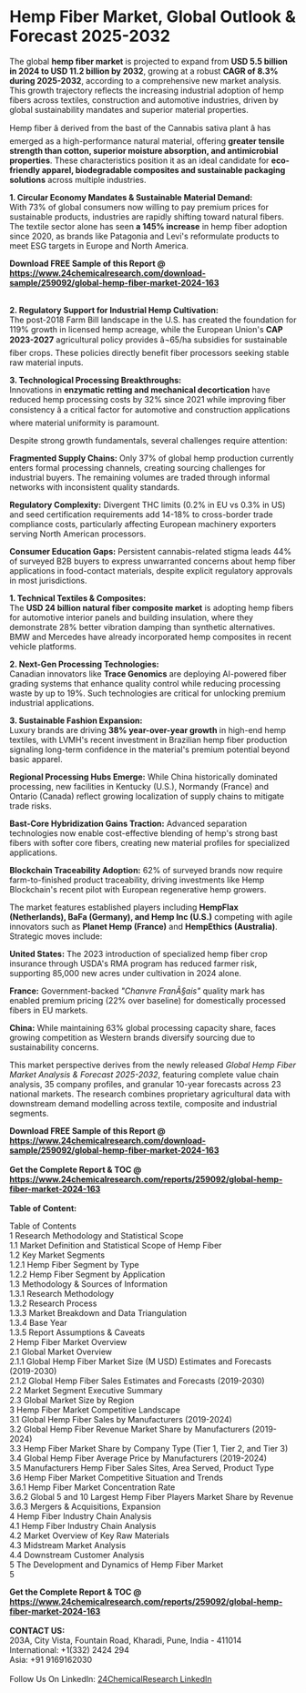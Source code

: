 <h1>Hemp Fiber Market, Global Outlook &amp; Forecast 2025-2032</h1><p>The global <strong>hemp fiber market</strong> is projected to expand from <strong>USD 5.5 billion in 2024 to USD 11.2 billion by 2032</strong>, growing at a robust <strong>CAGR of 8.3% during 2025-2032</strong>, according to a comprehensive new market analysis. This growth trajectory reflects the increasing industrial adoption of hemp fibers across textiles, construction and automotive industries, driven by global sustainability mandates and superior material properties.</p><p>Hemp fiber â derived from the bast of the Cannabis sativa plant â has emerged as a high-performance natural material, offering <strong>greater tensile strength than cotton, superior moisture absorption, and antimicrobial properties</strong>. These characteristics position it as an ideal candidate for <strong>eco-friendly apparel, biodegradable composites and sustainable packaging solutions</strong> across multiple industries.</p><p><strong>1. Circular Economy Mandates &amp; Sustainable Material Demand:</strong><br>
With 73% of global consumers now willing to pay premium prices for sustainable products, industries are rapidly shifting toward natural fibers. The textile sector alone has seen <strong>a 145% increase</strong> in hemp fiber adoption since 2020, as brands like Patagonia and Levi's reformulate products to meet ESG targets in Europe and North America.</p><div><b>Download FREE Sample of this Report @ 
            <a href="https://www.24chemicalresearch.com/download-sample/259092/global-hemp-fiber-market-2024-163">
            https://www.24chemicalresearch.com/download-sample/259092/global-hemp-fiber-market-2024-163</a></b></div><br><p><strong>2. Regulatory Support for Industrial Hemp Cultivation:</strong><br>
The post-2018 Farm Bill landscape in the U.S. has created the foundation for 119% growth in licensed hemp acreage, while the European Union's <strong>CAP 2023-2027</strong> agricultural policy provides â¬65/ha subsidies for sustainable fiber crops. These policies directly benefit fiber processors seeking stable raw material inputs.</p><p><strong>3. Technological Processing Breakthroughs:</strong><br>
Innovations in <strong>enzymatic retting and mechanical decortication</strong> have reduced hemp processing costs by 32% since 2021 while improving fiber consistency â a critical factor for automotive and construction applications where material uniformity is paramount.</p><p>Despite strong growth fundamentals, several challenges require attention:</p><p><strong>Fragmented Supply Chains:</strong> Only 37% of global hemp production currently enters formal processing channels, creating sourcing challenges for industrial buyers. The remaining volumes are traded through informal networks with inconsistent quality standards.</p><p><strong>Regulatory Complexity:</strong> Divergent THC limits (0.2% in EU vs 0.3% in US) and seed certification requirements add 14-18% to cross-border trade compliance costs, particularly affecting European machinery exporters serving North American processors.</p><p><strong>Consumer Education Gaps:</strong> Persistent cannabis-related stigma leads 44% of surveyed B2B buyers to express unwarranted concerns about hemp fiber applications in food-contact materials, despite explicit regulatory approvals in most jurisdictions.</p><p><strong>1. Technical Textiles &amp; Composites:</strong><br>
The <strong>USD 24 billion natural fiber composite market</strong> is adopting hemp fibers for automotive interior panels and building insulation, where they demonstrate 28% better vibration damping than synthetic alternatives. BMW and Mercedes have already incorporated hemp composites in recent vehicle platforms.</p><p><strong>2. Next-Gen Processing Technologies:</strong><br>
Canadian innovators like <strong>Trace Genomics</strong> are deploying AI-powered fiber grading systems that enhance quality control while reducing processing waste by up to 19%. Such technologies are critical for unlocking premium industrial applications.</p><p><strong>3. Sustainable Fashion Expansion:</strong><br>
Luxury brands are driving <strong>38% year-over-year growth</strong> in high-end hemp textiles, with LVMH's recent investment in Brazilian hemp fiber production signaling long-term confidence in the material's premium potential beyond basic apparel.</p><p><strong>Regional Processing Hubs Emerge:</strong> While China historically dominated processing, new facilities in Kentucky (U.S.), Normandy (France) and Ontario (Canada) reflect growing localization of supply chains to mitigate trade risks.</p><p><strong>Bast-Core Hybridization Gains Traction:</strong> Advanced separation technologies now enable cost-effective blending of hemp's strong bast fibers with softer core fibers, creating new material profiles for specialized applications.</p><p><strong>Blockchain Traceability Adoption:</strong> 62% of surveyed brands now require farm-to-finished product traceability, driving investments like Hemp Blockchain's recent pilot with European regenerative hemp growers.</p><p>The market features established players including <strong>HempFlax (Netherlands), BaFa (Germany), and Hemp Inc (U.S.)</strong> competing with agile innovators such as <strong>Planet Hemp (France)</strong> and <strong>HempEthics (Australia)</strong>. Strategic moves include:</p><p><strong>United States:</strong> The 2023 introduction of specialized hemp fiber crop insurance through USDA's RMA program has reduced farmer risk, supporting 85,000 new acres under cultivation in 2024 alone.</p><p><strong>France:</strong> Government-backed <em>"Chanvre FranÃ§ais"</em> quality mark has enabled premium pricing (22% over baseline) for domestically processed fibers in EU markets.</p><p><strong>China:</strong> While maintaining 63% global processing capacity share, faces growing competition as Western brands diversify sourcing due to sustainability concerns.</p><p>This market perspective derives from the newly released <em>Global Hemp Fiber Market Analysis &amp; Forecast 2025-2032</em>, featuring complete value chain analysis, 35 company profiles, and granular 10-year forecasts across 23 national markets. The research combines proprietary agricultural data with downstream demand modelling across textile, composite and industrial segments.</p><div><b>Download FREE Sample of this Report @ 
            <a href="https://www.24chemicalresearch.com/download-sample/259092/global-hemp-fiber-market-2024-163">
            https://www.24chemicalresearch.com/download-sample/259092/global-hemp-fiber-market-2024-163</a></b></div><br><div><b>Get the Complete Report & TOC @ 
            <a href="https://www.24chemicalresearch.com/reports/259092/global-hemp-fiber-market-2024-163">
            https://www.24chemicalresearch.com/reports/259092/global-hemp-fiber-market-2024-163</a></b></div><br>
            <b>Table of Content:</b><p>Table of Contents<br />
1 Research Methodology and Statistical Scope<br />
1.1 Market Definition and Statistical Scope of Hemp Fiber<br />
1.2 Key Market Segments<br />
1.2.1 Hemp Fiber Segment by Type<br />
1.2.2 Hemp Fiber Segment by Application<br />
1.3 Methodology & Sources of Information<br />
1.3.1 Research Methodology<br />
1.3.2 Research Process<br />
1.3.3 Market Breakdown and Data Triangulation<br />
1.3.4 Base Year<br />
1.3.5 Report Assumptions & Caveats<br />
2 Hemp Fiber Market Overview<br />
2.1 Global Market Overview<br />
2.1.1 Global Hemp Fiber Market Size (M USD) Estimates and Forecasts (2019-2030)<br />
2.1.2 Global Hemp Fiber Sales Estimates and Forecasts (2019-2030)<br />
2.2 Market Segment Executive Summary<br />
2.3 Global Market Size by Region<br />
3 Hemp Fiber Market Competitive Landscape<br />
3.1 Global Hemp Fiber Sales by Manufacturers (2019-2024)<br />
3.2 Global Hemp Fiber Revenue Market Share by Manufacturers (2019-2024)<br />
3.3 Hemp Fiber Market Share by Company Type (Tier 1, Tier 2, and Tier 3)<br />
3.4 Global Hemp Fiber Average Price by Manufacturers (2019-2024)<br />
3.5 Manufacturers Hemp Fiber Sales Sites, Area Served, Product Type<br />
3.6 Hemp Fiber Market Competitive Situation and Trends<br />
3.6.1 Hemp Fiber Market Concentration Rate<br />
3.6.2 Global 5 and 10 Largest Hemp Fiber Players Market Share by Revenue<br />
3.6.3 Mergers & Acquisitions, Expansion<br />
4 Hemp Fiber Industry Chain Analysis<br />
4.1 Hemp Fiber Industry Chain Analysis<br />
4.2 Market Overview of Key Raw Materials<br />
4.3 Midstream Market Analysis<br />
4.4 Downstream Customer Analysis<br />
5 The Development and Dynamics of Hemp Fiber Market <br />
5</p><div><b>Get the Complete Report & TOC @ 
            <a href="https://www.24chemicalresearch.com/reports/259092/global-hemp-fiber-market-2024-163">
            https://www.24chemicalresearch.com/reports/259092/global-hemp-fiber-market-2024-163</a></b></div><br><b>CONTACT US:</b><br>
            203A, City Vista, Fountain Road, Kharadi, Pune, India - 411014<br>
            International: +1(332) 2424 294<br>
            Asia: +91 9169162030 <br><br>
            Follow Us On LinkedIn: <a href="https://www.linkedin.com/company/24chemicalresearch/">24ChemicalResearch LinkedIn</a>